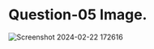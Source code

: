 # Question-05 Image.  
![Screenshot 2024-02-22 172616](https://github.com/Khush0031/pw-skills-full-stack-web-dev-assignment-solution/assets/121889921/0db6f08a-ca72-4db2-8322-48c1fdb93927)
